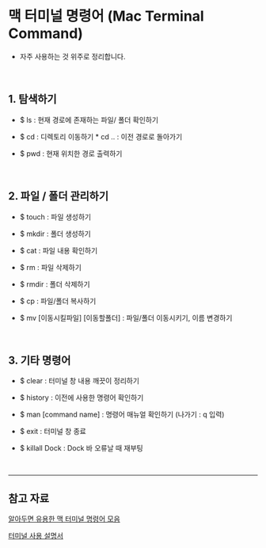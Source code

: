 # 맥 터미널 명령어 (Mac Terminal Command)

* 자주 사용하는 것 위주로 정리합니다.

<br>

## 1. 탐색하기

- $ ls : 현재 경로에 존재하는 파일/ 폴더 확인하기
  
- $ cd : 디렉토리 이동하기
         * cd .. : 이전 경로로 돌아가기

- $ pwd : 현재 위치한 경로 출력하기

<br>

## 2. 파일 / 폴더 관리하기

- $ touch : 파일 생성하기

- $ mkdir : 폴더 생성하기

- $ cat : 파일 내용 확인하기

- $ rm : 파일 삭제하기

- $ rmdir : 폴더 삭제하기

- $ cp : 파일/폴더 복사하기

- $ mv [이동시킬파일] [이동할폴더] : 파일/폴더 이동시키기, 이름 변경하기

<br>

## 3. 기타 명령어

- $ clear : 터미널 창 내용 깨끗이 정리하기

- $ history : 이전에 사용한 명령어 확인하기

- $ man [command name] : 명령어 매뉴얼 확인하기 (나가기 : q 입력)

- $ exit : 터미널 창 종료
  
- $ killall Dock : Dock 바 오류날 때 재부팅

<br>

---

## 참고 자료

[알아두면 유용한 맥 터미널 명령어 모음](https://yozm.wishket.com/magazine/detail/746/)

[터미널 사용 설명서](https://support.apple.com/ko-kr/guide/terminal/welcome/2.12/mac)
